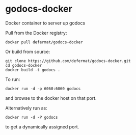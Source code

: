 godocs-docker
=============

Docker container to server up godocs

Pull from the Docker registry:

`docker pull defermat/godocs-docker`

Or build from source:

```
git clone https://github.com/defermat/godocs-docker.git
cd godocs-docker
docker build -t godocs .
```

To run:

`docker run -d -p 6060:6060 godocs`

and browse to the docker host on that port.

Alternatively run as:

`docker run -d -P godocs`

to get a dynamically assigned port.
